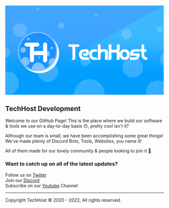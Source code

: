 ![TechHost](/images/TechHost_Banner.png)

## TechHost Development 

Welcome to our GitHub Page! This is the place where we build our software & tools we use on a day-to-day basis 🙃, pretty cool isn't it?

Although our team is small, we have been accomplishing some great things! We've made plenty of Discord Bots, Tools, Websites, you name it! 

All of them made for our lovely community & people looking to join it 💖.


### Want to catch up on all of the latest updates?

Follow us on [Twiiter](https://www.techhost.live/r/twitter)
<br>
Join our [Discord](https://www.techhost.live/r/discord)
<br>
Subscribe on our [Youtube](https://www.techhost.live/r/youtube) Channel

----

Copyright TechHost © 2020 - 2022, All rights reserved.
